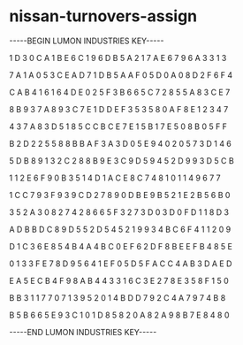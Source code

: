 # nissan-turnovers-assign

-----BEGIN LUMON INDUSTRIES KEY-----

1 D 3 0 C A 1 B E 6 C 1 9 6 D B 5 A 2 1 7 A E 6 7 9 6 A 3 3 1 3

7 A 1 A 0 5 3 C E A D 7 1 D B 5 A A F 0 5 D 0 A 0 8 D 2 F 6 F 4

C A B 4 1 6 1 6 4 D E 0 2 5 F 3 B 6 6 5 C 7 2 8 5 5 A 8 3 C E 7

8 B 9 3 7 A 8 9 3 C 7 E 1 D D E F 3 5 3 5 8 0 A F 8 E 1 2 3 4 7

4 3 7 A 8 3 D 5 1 8 5 C C B C E 7 E 1 5 B 1 7 E 5 0 8 B 0 5 F F

B 2 D 2 2 5 5 8 8 B B A F 3 A 3 D 0 5 E 9 4 0 2 0 5 7 3 D 1 4 6

5 D B 8 9 1 3 2 C 2 8 8 B 9 E 3 C 9 D 5 9 4 5 2 D 9 9 3 D 5 C B

1 1 2 E 6 F 9 0 B 3 5 1 4 D 1 A C E 8 C 7 4 8 1 0 1 1 4 9 6 7 7

1 C C 7 9 3 F 9 3 9 C D 2 7 8 9 0 D B E 9 B 5 2 1 E 2 B 5 6 B 0

3 5 2 A 3 0 8 2 7 4 2 8 6 6 5 F 3 2 7 3 D 0 3 D 0 F D 1 1 8 D 3

A D B B D C 8 9 D 5 5 2 D 5 4 5 2 1 9 9 3 4 B C 6 F 4 1 1 2 0 9

D 1 C 3 6 E 8 5 4 B 4 A 4 B C 0 E F 6 2 D F 8 B E E F B 4 8 5 E

0 1 3 3 F E 7 8 D 9 5 6 4 1 E F 0 5 D 5 F A C C 4 A B 3 D A E D

E A 5 E C B 4 F 9 8 A B 4 4 3 3 1 6 C 3 E 2 7 8 E 3 5 8 F 1 5 0

B B 3 1 1 7 7 0 7 1 3 9 5 2 0 1 4 B D D 7 9 2 C 4 A 7 9 7 4 B 8

B 5 B 6 6 5 E 9 3 C 1 0 1 D 8 5 8 2 0 A 8 2 A 9 8 B 7 E 8 4 8 0

-----END LUMON INDUSTRIES KEY-----
